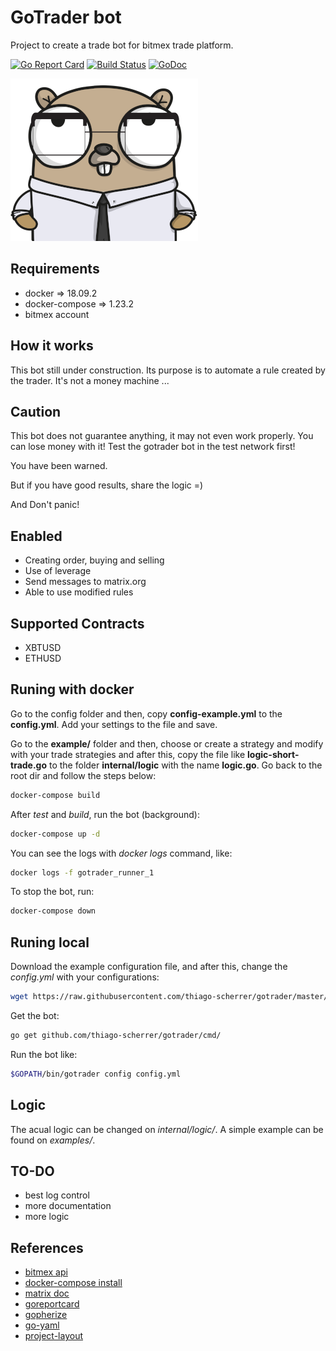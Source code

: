 # GoTrader bot

Project to create a trade bot for bitmex trade platform.

[![Go Report Card](https://goreportcard.com/badge/github.com/thiago-scherrer/gotrader)](https://goreportcard.com/report/github.com/thiago-scherrer/gotrader) [![Build Status](https://travis-ci.org/thiago-scherrer/gotrader.svg?branch=master)](https://travis-ci.org/thiago-scherrer/gotrader)
[![GoDoc](https://godoc.org/github.com/thiago-scherrer/gotrader?status.svg)](https://godoc.org/github.com/thiago-scherrer/gotrader)

![gopher](assets/gopher.png)

## Requirements

- docker => 18.09.2
- docker-compose => 1.23.2
- bitmex account

## How it works

This bot still under construction. Its purpose is to automate a rule created by the trader. It's not a money machine ...

## Caution

This bot does not guarantee anything, it may not even work properly. You can lose money with it! Test the gotrader bot in the test network first!

You have been warned.

But if you have good results, share the logic =)

And Don't panic!

## Enabled

- Creating order, buying and selling
- Use of leverage
- Send messages to matrix.org
- Able to use modified rules

## Supported Contracts

- XBTUSD
- ETHUSD

## Runing with docker

Go to the config folder and then, copy **config-example.yml** to the **config.yml**. Add your settings to the file and save.

Go to the **example/** folder and then, choose or create a strategy and modify with your trade strategies and after this, copy the file like **logic-short-trade.go** to the folder **internal/logic** with the name **logic.go**. Go back to the root dir and follow the steps below:

```bash
docker-compose build
```

After *test* and *build*, run the bot (background):

```bash
docker-compose up -d
```

You can see the logs with *docker logs* command, like:

```bash
docker logs -f gotrader_runner_1
```

To stop the bot, run:

```bash
docker-compose down
```

## Runing local

Download the example configuration file, and after this, change the *config.yml* with your configurations:

```bash
wget https://raw.githubusercontent.com/thiago-scherrer/gotrader/master/configs/config-example.yml -O config.yml
```

Get the bot:

```bash
go get github.com/thiago-scherrer/gotrader/cmd/
```

Run the bot like:

```bash
$GOPATH/bin/gotrader config config.yml
```

## Logic

The acual logic can be changed on *internal/logic/*. A simple example can be found on *examples/*.

## TO-DO

- best log control
- more documentation
- more logic

## References

- [bitmex api](https://www.bitmex.com/api/explorer/)
- [docker-compose install](https://docs.docker.com/compose/install/)
- [matrix doc](https://matrix.org/docs/spec/client_server/latest#sending-events-to-a-room)
- [goreportcard](https://goreportcard.com/)
- [gopherize](https://gopherize.me)
- [go-yaml](https://github.com/go-yaml/yaml)
- [project-layout](https://github.com/golang-standards/project-layout)
